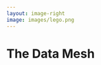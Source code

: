 ```yaml
---
layout: image-right
image: images/lego.png
---
```

# The Data Mesh

<!--
If I explained it to my mother
Traditionally, all the LEGO bricks are kept in one big box, and everyone who wants to build something needs to go to this box to find their pieces.


However, as you play more and more with your friends, you start to realize that it's difficult to find the pieces you need because there are so many 
pieces in the box. Also, the box is becoming a mess because everyone is rummaging through it at the same time.

This is similar to the traditional centralized data architecture, where all data is stored in one place (like a data warehouse or data lake), 
and anyone who needs data for analysis or application development must go to this warehouse.

This is similar to the problem large organizations face. As the amount of data grows, it becomes increasingly difficult to manage and use the 
data effectively.
-->